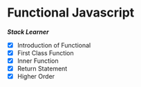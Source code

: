 # Functional Javascript

**_Stack Learner_**

- [x] Introduction of Functional
- [x] First Class Function
- [x] Inner Function
- [x] Return Statement
- [x] Higher Order
